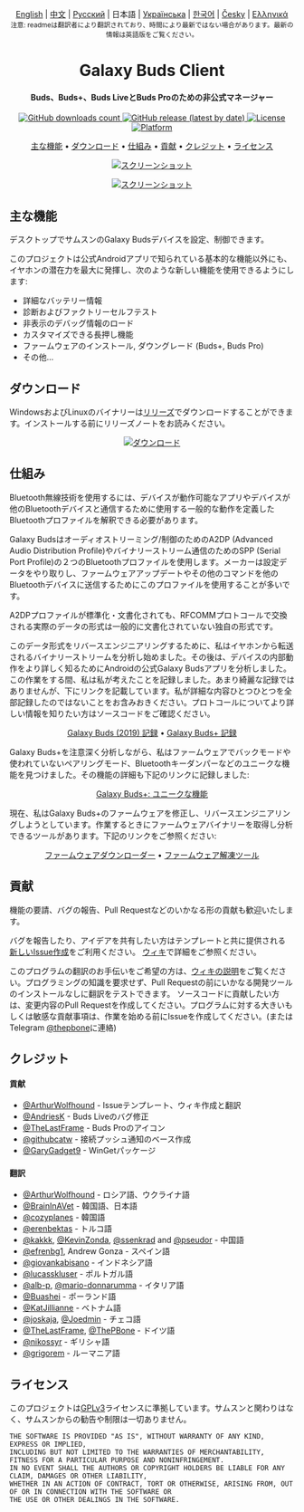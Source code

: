 
<p align="center">
  <a href="../README.md">English</a> | <a href="./README_chn.md">中文</a> | <a href="./README_rus.md">Русский</a> | 日本語 | <a href="./README_ukr.md">Українська</a> | <a href="./README_kor.md">한국어</a> | <a href="/docs/README_cze.md">Česky</a> | <a href="/docs/README_gr.md">Ελληνικά</a> <br>
    <sub>注意: readmeは翻訳者により翻訳されており、時間により最新ではない場合があります。最新の情報は英語版をご覧ください。</sub>
</p>
<h1 align="center">
  Galaxy Buds Client
  <br>
</h1>
<h4 align="center">Buds、Buds+、Buds LiveとBuds Proのための非公式マネージャー</h4>
<p align="center">
  <a href="https://github.com/ThePBone/GalaxyBudsClient/releases">
    <img alt="GitHub downloads count" src="https://img.shields.io/github/downloads/thepbone/galaxybudsclient/total">
  </a>
  <a href="https://github.com/ThePBone/GalaxyBudsClient/releases">
   <img alt="GitHub release (latest by date)" src="https://img.shields.io/github/v/release/thepbone/galaxybudsclient">
  </a>
  <a href="https://github.com/ThePBone/GalaxyBudsClient/blob/master/LICENSE">
      <img alt="License" src="https://img.shields.io/github/license/thepbone/galaxybudsclient">
  </a>
  <a href="https://github.com/ThePBone/GalaxyBudsClient/releases">
    <img alt="Platform" src="https://img.shields.io/badge/platform-Windows/Linux-yellowgreen">
  </a>
</p>
<p align="center">
  <a href="#主な機能">主な機能</a> •
  <a href="#ダウンロード">ダウンロード</a> •
  <a href="#仕組み">仕組み</a> •
  <a href="#貢献">貢献</a> •
  <a href="#クレジット">クレジット</a> •
  <a href="#ライセンス">ライセンス</a>
</p>

<p align="center">
    <a href="https://ko-fi.com/H2H83E5J3"><img alt="スクリーンショット" src="https://ko-fi.com/img/githubbutton_sm.svg"></a>
</p>

<p align="center">
    <a href="#"><img alt="スクリーンショット" src="https://github.com/ThePBone/GalaxyBudsClient/blob/master/screenshots/screencap.gif"></a>
</p>

## 主な機能

デスクトップでサムスンのGalaxy Budsデバイスを設定、制御できます。

このプロジェクトは公式Androidアプリで知られている基本的な機能以外にも、イヤホンの潜在力を最大に発揮し、次のような新しい機能を使用できるようにします:

* 詳細なバッテリー情報
* 診断およびファクトリーセルフテスト
* 非表示のデバッグ情報のロード
* カスタマイズできる長押し機能
* ファームウェアのインストール, ダウングレード (Buds+, Buds Pro)
* その他…

## ダウンロード

WindowsおよびLinuxのバイナリーは[リリーズ](https://github.com/ThePBone/GalaxyBudsClient/releases)でダウンロードすることができます。インストールする前にリリーズノートをお読みください。

<p align="center">
    <a href="https://github.com/ThePBone/GalaxyBudsClient/releases"><img alt="ダウンロード" src="https://github.com/ThePBone/GalaxyBudsClient/blob/master/screenshots/download.png"></a>
</p>

## 仕組み

Bluetooth無線技術を使用するには、デバイスが動作可能なアプリやデバイスが他のBluetoothデバイスと通信するために使用する一般的な動作を定義したBluetoothプロファイルを解釈できる必要があります。

Galaxy Budsはオーディオストリーミング/制御のためのA2DP (Advanced Audio Distribution Profile)やバイナリーストリーム通信のためのSPP (Serial Port Profile)の２つのBluetoothプロファイルを使用します。メーカーは設定データをやり取りし、ファームウェアアップデートやその他のコマンドを他のBluetoothデバイスに送信するためにこのプロファイルを使用することが多いです。

A2DPプロファイルが標準化・文書化されても、RFCOMMプロトコールで交換される実際のデータの形式は一般的に文書化されていない独自の形式です。

このデータ形式をリバースエンジニアリングするために、私はイヤホンから転送されるバイナリーストリームを分析し始めました。その後は、デバイスの内部動作をより詳しく知るためにAndroidの公式Galaxy Budsアプリを分析しました。この作業をする間、私は私が考えたことを記録しました。あまり綺麗な記録ではありませんが、下にリンクを記載しています。私が詳細な内容ひとつひとつを全部記録したのではないことをお含みおきください。プロトコールについてより詳しい情報を知りたい方はソースコードをご確認ください。

<p align="center">
  <a href="https://github.com/ThePBone/GalaxyBudsClient/blob/master/GalaxyBudsRFCommProtocol.md">Galaxy Buds (2019) 記録</a> •
  <a href="https://github.com/ThePBone/GalaxyBudsClient/blob/master/Galaxy%20Buds%20Plus%20RFComm%20Protocol%20Notes.md">Galaxy Buds+ 記録</a>
</p>

Galaxy Buds+を注意深く分析しながら、私はファームウェアでバックモードや使われていないペアリングモード、Bluetoothキーダンパーなどのユニークな機能を見つけました。その機能の詳細も下記のリンクに記録しました:

<p align="center">
  <a href="https://github.com/ThePBone/GalaxyBudsClient/blob/master/GalaxyBudsPlus_HiddenDebugFeatures.md">Galaxy Buds+: ユニークな機能</a>
</p>

現在、私はGalaxy Buds+のファームウェアを修正し、リバースエンジニアリングしようとしています。作業するときにファームウェアバイナリーを取得し分析できるツールがあります。下記のリンクをご参照ください:

<p align="center">
  <a href="https://github.com/ThePBone/GalaxyBudsFirmwareDownloader">ファームウェアダウンローダー</a> •
  <a href="https://github.com/ThePBone/GalaxyBudsFirmwareExtractor">ファームウェア解凍ツール</a>
</p>

## 貢献

機能の要請、バグの報告、Pull Requestなどのいかなる形の貢献も歓迎いたします。

バグを報告したり、アイデアを共有したい方はテンプレートと共に提供される [新しいIssue作成](https://github.com/ThePBone/GalaxyBudsClient/issues/new/choose)をご利用ください。 [ウィキ](https://github.com/ThePBone/GalaxyBudsClient/wiki/2.-How-to-submit-issues)で詳細をご参照ください。

このプログラムの翻訳のお手伝いをご希望の方は、[ウィキの説明](https://github.com/ThePBone/GalaxyBudsClient/wiki/3.-How-to-help-with-translations)をご覧ください。プログラミングの知識を要求せず、Pull Requestの前にいかなる開発ツールのインストールなしに翻訳をテストできます。
ソースコードに貢献したい方は、変更内容のPull Requestを作成してください。プログラムに対する大きいもしくは敏感な貢献事項は、作業を始める前にIssueを作成してください。(またはTelegram [@thepbone](https://t.me/thepbone)に連絡)

## クレジット

#### 貢献

* [@ArthurWolfhound](https://github.com/ArthurWolfhound) - Issueテンプレート、ウィキ作成と翻訳
* [@AndriesK](https://github.com/AndriesK) - Buds Liveのバグ修正
* [@TheLastFrame](https://github.com/TheLastFrame) - Buds Proのアイコン
* [@githubcatw](https://github.com/githubcatw) - 接続プッシュ通知のベース作成
* [@GaryGadget9](https://github.com/GaryGadget9) - WinGetパッケージ

#### 翻訳

* [@ArthurWolfhound](https://github.com/ArthurWolfhound) - ロシア語、ウクライナ語
* [@BrainInAVet](https://github.com/fhalfkg) - 韓国語、日本語
* [@cozyplanes](https://github.com/cozyplanes) - 韓国語
* [@erenbektas](https://github.com/erenbektas) - トルコ語
* [@kakkk](https://github.com/kakkk), [@KevinZonda](https://github.com/KevinZonda), [@ssenkrad](https://github.com/ssenkrad) and [@pseudor](https://github.com/pseudor) - 中国語
* [@efrenbg1](https://github.com/efrenbg1), Andrew Gonza - スペイン語
* [@giovankabisano](https://github.com/giovankabisano) - インドネシア語
* [@lucasskluser](https://github.com/lucasskluser) - ポルトガル語
* [@alb-p](https://github.com/alb-p), [@mario-donnarumma](https://github.com/mario-donnarumma) - イタリア語
* [@Buashei](https://github.com/Buashei) - ポーランド語
* [@KatJillianne](https://github.com/KatJillianne) - ベトナム語
* [@joskaja](https://github.com/joskaja), [@Joedmin](https://github.com/Joedmin) - チェコ語
* [@TheLastFrame](https://github.com/TheLastFrame), [@ThePBone](https://github.com/ThePBone) - ドイツ語
* [@nikossyr](https://github.com/nikossyr) - ギリシャ語
* [@grigorem](https://github.com/grigorem) - ルーマニア語

## ライセンス

このプロジェクトは[GPLv3](../LICENSE)ライセンスに準拠しています。サムスンと関わりはなく、サムスンからの勧告や制限は一切ありません。

```
THE SOFTWARE IS PROVIDED "AS IS", WITHOUT WARRANTY OF ANY KIND, EXPRESS OR IMPLIED, 
INCLUDING BUT NOT LIMITED TO THE WARRANTIES OF MERCHANTABILITY, FITNESS FOR A PARTICULAR PURPOSE AND NONINFRINGEMENT. 
IN NO EVENT SHALL THE AUTHORS OR COPYRIGHT HOLDERS BE LIABLE FOR ANY CLAIM, DAMAGES OR OTHER LIABILITY, 
WHETHER IN AN ACTION OF CONTRACT, TORT OR OTHERWISE, ARISING FROM, OUT OF OR IN CONNECTION WITH THE SOFTWARE OR 
THE USE OR OTHER DEALINGS IN THE SOFTWARE.
```

